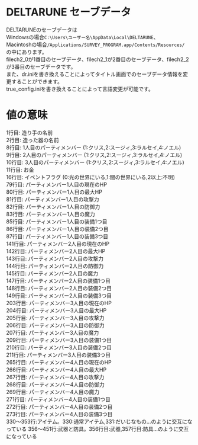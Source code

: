 # DELTARUNE セーブデータ
DELTARUNEのセーブデータは  
Windowsの場合`C:\Users\ユーザー名\AppData\Local\DELTARUNE`、  
Macintoshの場合`/Applications/SURVEY_PROGRAM.app/Contents/Resources/`  
の中にあります。  
filech2_0が1番目のセーブデータ、filech2_1が2番目のセーブデータ、filech2_2が3番目のセーブデータです。  
また、dr.iniを書き換えることによってタイトル画面でのセーブデータ情報を変更することができます。  
true_config.iniを書き換えることによって言語変更が可能です。
# 値の意味
1行目: 造り手の名前  
2行目: 造った器の名前  
8行目: 1人目のパーティメンバー (1:クリス,2:スージィ,3:ラルセイ,4:ノエル)  
9行目: 2人目のパーティメンバー (1:クリス,2:スージィ,3:ラルセイ,4:ノエル)  
10行目: 3人目のパーティメンバー (1:クリス,2:スージィ,3:ラルセイ,4:ノエル)  
11行目: お金  
16行目: イベントフラグ (0:光の世界にいる,1:闇の世界にいる,2以上:不明)  
79行目: パーティメンバー1人目の現在のHP  
80行目: パーティメンバー1人目の最大HP  
81行目: パーティメンバー1人目の攻撃力  
82行目: パーティメンバー1人目の防御力  
83行目: パーティメンバー1人目の魔力  
85行目: パーティメンバー1人目の装備1つ目  
86行目: パーティメンバー1人目の装備2つ目  
87行目: パーティメンバー1人目の装備3つ目  
141行目: パーティメンバー2人目の現在のHP  
142行目: パーティメンバー2人目の最大HP  
143行目: パーティメンバー2人目の攻撃力  
144行目: パーティメンバー2人目の防御力  
145行目: パーティメンバー2人目の魔力  
147行目: パーティメンバー2人目の装備1つ目  
148行目: パーティメンバー2人目の装備2つ目  
149行目: パーティメンバー2人目の装備3つ目  
203行目: パーティメンバー3人目の現在のHP  
204行目: パーティメンバー3人目の最大HP  
205行目: パーティメンバー3人目の攻撃力  
206行目: パーティメンバー3人目の防御力  
207行目: パーティメンバー3人目の魔力  
209行目: パーティメンバー3人目の装備1つ目  
210行目: パーティメンバー3人目の装備2つ目  
211行目: パーティメンバー3人目の装備3つ目  
265行目: パーティメンバー4人目の現在のHP  
266行目: パーティメンバー4人目の最大HP  
267行目: パーティメンバー4人目の攻撃力  
268行目: パーティメンバー4人目の防御力  
269行目: パーティメンバー4人目の魔力  
271行目: パーティメンバー4人目の装備1つ目  
272行目: パーティメンバー4人目の装備2つ目  
273行目: パーティメンバー4人目の装備3つ目  
330～353行:アイテム。330:通常アイテム,331:だいじなもの...のように交互になっている
356～451行:武器と防具。356行目:武器,357行目:防具...のように交互になっている
